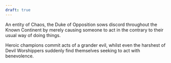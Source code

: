 ```yaml
---
draft: true
---
```

An entity of Chaos, the Duke of Opposition sows discord throughout the Known Continent by merely causing someone to act in the contrary to their usual way of doing things.

Heroic champions commit acts of a grander evil, whilst even the harshest of Devil Worshippers suddenly find themselves seeking to act with benevolence.
